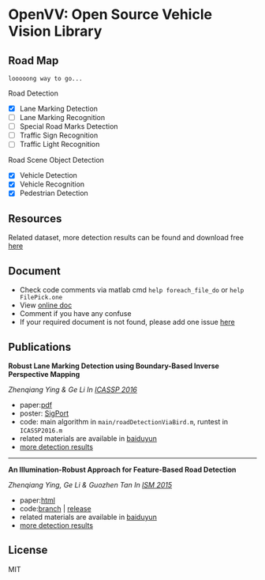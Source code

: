 # OpenVV: Open Source Vehicle Vision Library

## Road Map

    looooong way to go...

Road Detection

- [x] Lane Marking Detection
- [ ] Lane Marking Recognition
- [ ] Special Road Marks Detection
- [ ] Traffic Sign Recognition
- [ ] Traffic Light Recognition

Road Scene Object Detection

- [x] Vehicle Detection
- [x] Vehicle Recognition
- [x] Pedestrian Detection

## Resources

Related dataset, more detection results can be found and download free [here](http://pan.baidu.com/s/1eQ8V2aY#path=%252F%25E9%25A1%25B9%25E7%259B%25AE%25E5%2585%25AC%25E5%25BC%2580%252FOpenVehicleVision)

## Document

* Check code comments via matlab cmd `help foreach_file_do` or `help FilePick.one` 
* View [online doc](https://github.com/baidut/OpenVehicleVision/issues?q=is%3Aissue+is%3Aclosed+label%3Adocument) 
* Comment if you have any confuse
* If your required document is not found, please add one issue [here](https://github.com/baidut/OpenVehicleVision/issues/new)

## Publications

**Robust Lane Marking Detection using Boundary-Based Inverse Perspective Mapping**
    
*Zhenqiang Ying & Ge Li In [ICASSP 2016](http://www.icassp2016.org/)*

* paper:[pdf](http://pan.baidu.com/s/1eQ8V2aY/#path=%252F%25E9%25A1%25B9%25E7%259B%25AE%25E5%2585%25AC%25E5%25BC%2580%252FOpenVehicleVision%252Ficassp2016)
* poster: [SigPort](http://sigport.org/998) 
* code: main algorithm in `main/roadDetectionViaBird.m`, runtest in `ICASSP2016.m` 
* related materials are available in [baiduyun](http://pan.baidu.com/s/1eQ8V2aY/#path=%252F%25E9%25A1%25B9%25E7%259B%25AE%25E5%2585%25AC%25E5%25BC%2580%252FOpenVehicleVision%252Ficassp2016)
* [more detection results](http://pan.baidu.com/s/1eQ8V2aY/#path=%252F%25E9%25A1%25B9%25E7%259B%25AE%25E5%2585%25AC%25E5%25BC%2580%252FOpenVehicleVision%252Ficassp2016%252Fdetection%2520results(SLD2011))

---

**An Illumination-Robust Approach for Feature-Based Road Detection**

*Zhenqiang Ying, Ge Li & Guozhen Tan In [ISM 2015](http://www.ieeeism.com/)*

* paper:[html](http://baidut.github.io/publication/documents/ism2015/zqying_ism2015_paper.html)
* code:[branch](https://github.com/baidut/OpenVehicleVision/tree/ISM2015) | [release](https://github.com/baidut/OpenVehicleVision/releases/tag/ism2015) 
* related materials are available in [baiduyun](http://pan.baidu.com/s/1eQ8V2aY#path=%252F%25E9%25A1%25B9%25E7%259B%25AE%25E5%2585%25AC%25E5%25BC%2580%252FOpenVehicleVision%252Fism2015)
* [more detection results](http://pan.baidu.com/s/1eQ8V2aY/#path=%252F%25E9%25A1%25B9%25E7%259B%25AE%25E5%2585%25AC%25E5%25BC%2580%252FOpenVehicleVision%252Fism2015&render-type=grid-view)

## License

MIT
